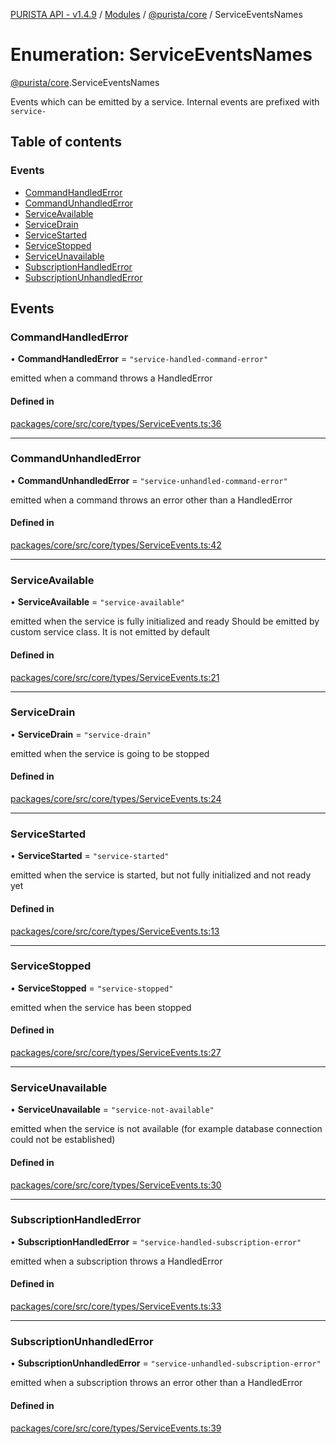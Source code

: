 [PURISTA API - v1.4.9](../README.md) / [Modules](../modules.md) / [@purista/core](../modules/purista_core.md) / ServiceEventsNames

# Enumeration: ServiceEventsNames

[@purista/core](../modules/purista_core.md).ServiceEventsNames

Events which can be emitted by a service.
Internal events are prefixed with `service-`

## Table of contents

### Events

- [CommandHandledError](purista_core.ServiceEventsNames.md#commandhandlederror)
- [CommandUnhandledError](purista_core.ServiceEventsNames.md#commandunhandlederror)
- [ServiceAvailable](purista_core.ServiceEventsNames.md#serviceavailable)
- [ServiceDrain](purista_core.ServiceEventsNames.md#servicedrain)
- [ServiceStarted](purista_core.ServiceEventsNames.md#servicestarted)
- [ServiceStopped](purista_core.ServiceEventsNames.md#servicestopped)
- [ServiceUnavailable](purista_core.ServiceEventsNames.md#serviceunavailable)
- [SubscriptionHandledError](purista_core.ServiceEventsNames.md#subscriptionhandlederror)
- [SubscriptionUnhandledError](purista_core.ServiceEventsNames.md#subscriptionunhandlederror)

## Events

### CommandHandledError

• **CommandHandledError** = ``"service-handled-command-error"``

emitted when a command throws a HandledError

#### Defined in

[packages/core/src/core/types/ServiceEvents.ts:36](https://github.com/sebastianwessel/purista/blob/8c66693/packages/core/src/core/types/ServiceEvents.ts#L36)

___

### CommandUnhandledError

• **CommandUnhandledError** = ``"service-unhandled-command-error"``

emitted when a command throws an error other than a HandledError

#### Defined in

[packages/core/src/core/types/ServiceEvents.ts:42](https://github.com/sebastianwessel/purista/blob/8c66693/packages/core/src/core/types/ServiceEvents.ts#L42)

___

### ServiceAvailable

• **ServiceAvailable** = ``"service-available"``

emitted when the service is fully initialized and ready
Should be emitted by custom service class.
It is not emitted by default

#### Defined in

[packages/core/src/core/types/ServiceEvents.ts:21](https://github.com/sebastianwessel/purista/blob/8c66693/packages/core/src/core/types/ServiceEvents.ts#L21)

___

### ServiceDrain

• **ServiceDrain** = ``"service-drain"``

emitted when the service is going to be stopped

#### Defined in

[packages/core/src/core/types/ServiceEvents.ts:24](https://github.com/sebastianwessel/purista/blob/8c66693/packages/core/src/core/types/ServiceEvents.ts#L24)

___

### ServiceStarted

• **ServiceStarted** = ``"service-started"``

emitted when the service is started, but not fully initialized and not ready yet

#### Defined in

[packages/core/src/core/types/ServiceEvents.ts:13](https://github.com/sebastianwessel/purista/blob/8c66693/packages/core/src/core/types/ServiceEvents.ts#L13)

___

### ServiceStopped

• **ServiceStopped** = ``"service-stopped"``

emitted when the service has been stopped

#### Defined in

[packages/core/src/core/types/ServiceEvents.ts:27](https://github.com/sebastianwessel/purista/blob/8c66693/packages/core/src/core/types/ServiceEvents.ts#L27)

___

### ServiceUnavailable

• **ServiceUnavailable** = ``"service-not-available"``

emitted when the service is not available (for example database connection could not be established)

#### Defined in

[packages/core/src/core/types/ServiceEvents.ts:30](https://github.com/sebastianwessel/purista/blob/8c66693/packages/core/src/core/types/ServiceEvents.ts#L30)

___

### SubscriptionHandledError

• **SubscriptionHandledError** = ``"service-handled-subscription-error"``

emitted when a subscription throws a HandledError

#### Defined in

[packages/core/src/core/types/ServiceEvents.ts:33](https://github.com/sebastianwessel/purista/blob/8c66693/packages/core/src/core/types/ServiceEvents.ts#L33)

___

### SubscriptionUnhandledError

• **SubscriptionUnhandledError** = ``"service-unhandled-subscription-error"``

emitted when a subscription throws an error other than a HandledError

#### Defined in

[packages/core/src/core/types/ServiceEvents.ts:39](https://github.com/sebastianwessel/purista/blob/8c66693/packages/core/src/core/types/ServiceEvents.ts#L39)
